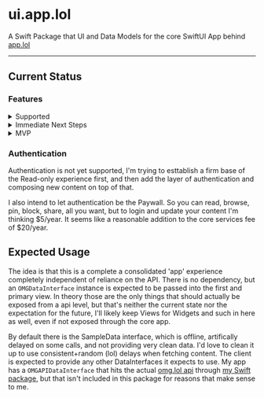 # ui.app.lol

A Swift Package that UI and Data Models for the core SwiftUI App behind [app.lol]()

____

## Current Status

### Features

<details>
<summary>
Supported
</summary>

- Address Directory
  - Search
- Address Profile
  - Show Web Profile
  - Show 'Now' Markdown (not formatted correctly :/)
  - Show Status Log
  - Show PURLs
  - Show PasteBin
- Community Status Log
- Now Garden


</details>

<details>
<summary>
Immediate Next Steps
</summary>

- Thoughtful pass of UI + UX
- Loading states
- Auto-refresh
- Pin/Un-Pin addresses
- Block/Un-Block addresses
- Implement a 'Shareable' protocol
  - Share as Link, Content, or Image

</details>

<details>
<summary>
MVP
</summary>

- Authentication
  - Logged out View for Auth Sheet
  - Logged in View for Auth Sheet
  - Show My Addresses
  - Auth-pin My Addresses after Login
- Posting
  - Status
  - Profile Updates
  - Now Update
  - PURL
  - Paste
- Paywall
  - Answer Unknowns
    - How does that work with TestFlight?
    - Can I build that within the UI Package?
    - What to expose
    - When to present
  - Confetti


</details>


### Authentication

Authentication is not yet supported, I'm trying to esttablish a firm base of the Read-only experience first, and then add the layer of authentication and composing new content on top of that.

I also intend to let authentication be the Paywall. So you can read, browse, pin, block, share, all you want, but to login and update your content I'm thinking $5/year. It seems like a reasonable addition to the core services fee of $20/year.


## Expected Usage

The idea is that this is a complete a consolidated 'app' experience completely independent of reliance on the API. There is no dependency, but an `OMGDataInterface` instance is expected to be passed into the first and primary view. In theory those are the only things that should actually be exposed from a api level, but that's neither the current state nor the expectation for the future, I'll likely keep Views for Widgets and such in here as well, even if not exposed through the core app.

By default there is the SampleData interface, which is offline, artifically delayed on some calls, and not providing very clean data. I'd love to clean it up to use consistent+random (lol) delays when fetching content. The client is expected to provide any other DataInterfaces it expects to use. My app has a `OMGAPIDataInterface` that hits the actual [omg.lol api](https://api.omg.lol) through [my Swift package](https://github.com/iCalvin-Actual/api.omg.lol), but that isn't included in this package for reasons that make sense to me.
